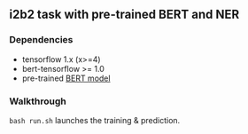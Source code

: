 ## i2b2 task with pre-trained BERT and NER

### Dependencies
* tensorflow 1.x (x>=4)
* bert-tensorflow >= 1.0
* pre-trained [BERT model](https://github.com/google-research/bert)

### Walkthrough
``bash run.sh`` launches the training & prediction.
